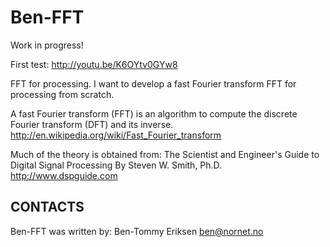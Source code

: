 Ben-FFT
=======

Work in progress!

First test:
http://youtu.be/K6OYtv0GYw8

FFT for processing. I want to develop a fast Fourier transform FFT for processing from scratch.

A fast Fourier transform (FFT) is an algorithm to compute the discrete Fourier transform (DFT) and its inverse.
http://en.wikipedia.org/wiki/Fast_Fourier_transform


Much of the theory is obtained from:
The Scientist and Engineer's Guide to Digital Signal Processing
By Steven W. Smith, Ph.D.
http://www.dspguide.com

CONTACTS
--------
Ben-FFT was written by:
Ben-Tommy Eriksen
ben@nornet.no
